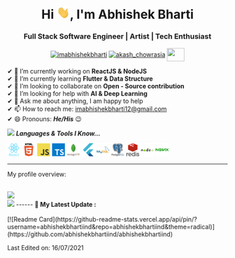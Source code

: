 <!--
**abhishekbhartiind/abhishekbhartiind** is a ✨ _special_ ✨ repository because its `README.md` (this file) appears on your GitHub profile.
Here are some ideas to get you started:
-->
<h1 align="center">Hi <img src="https://raw.githubusercontent.com/ABSphreak/ABSphreak/master/gifs/Hi.gif" width="30px">, I'm Abhishek Bharti</h1>
<h3 align="center">Full Stack Software Engineer | Artist | Tech Enthusiast</h3>
<p align="center">
<a href="https://www.linkedin.com/in/imabhishekbharti/" target="blank"><img align="center" src="https://cdn.jsdelivr.net/npm/simple-icons@3.0.1/icons/linkedin.svg" alt="imabhishekbharti" height="30" width="40" /></a>
<a href="https://www.instagram.com/abhishekbharti/" target="blank"><img align="center" src="https://cdn.jsdelivr.net/npm/simple-icons@3.0.1/icons/instagram.svg" alt="akash_chowrasia" height="30" width="40" /></a>
 <a href = "mailto: imabhishekbharti12@gmail.com"><img align="center" src="https://simpleicons.org/icons/gmail.svg" height="30" width="40" /></a>
</p>
</p>

✔ 🔭 I’m currently working on **ReactJS & NodeJS**<br>
✔ 🌱 I’m currently learning **Flutter & Data Structure**<br>
✔ 👯 I’m looking to collaborate on **Open - Source contribution**<br>
✔ 🤔 I’m looking for help with **AI & Deep Learning**<br>
✔ 💬 Ask me about anything, I am happy to help<br>
✔ 📫 How to reach me: imabhishekbharti12@gmail.com<br>
✔ 😄 Pronouns: ***He/His*** 😉<br>

<img src="https://media.giphy.com/media/ObNTw8Uzwy6KQ/giphy.gif" width="30px">&nbsp;***Languages & Tools I Know...***<br>
<p align="left">
 <img src="https://raw.githubusercontent.com/devicons/devicon/master/icons/react/react-original-wordmark.svg" alt="react" width="30" height="30"/> 
 <img src="https://raw.githubusercontent.com/devicons/devicon/master/icons/html5/html5-original-wordmark.svg" alt="html5" width="30" height="30"/> 
 <img src="https://raw.githubusercontent.com/devicons/devicon/master/icons/javascript/javascript-original.svg" alt="javascript" width="30" height="30"/> 
 <img src="https://raw.githubusercontent.com/devicons/devicon/master/icons/typescript/typescript-original.svg" alt="typescript" width="30" height="30"/> 
 <img src="https://raw.githubusercontent.com/devicons/devicon/master/icons/mongodb/mongodb-original-wordmark.svg" alt="mongodb" width="30" height="30"/>
 <img src="https://raw.githubusercontent.com/devicons/devicon/master/icons/flutter/flutter-original.svg" alt="flutter" width="30" height="30"/>
 <img src="https://raw.githubusercontent.com/devicons/devicon/master/icons/mysql/mysql-original-wordmark.svg" alt="mysql" width="30" height="30"/> 
 <img src="https://raw.githubusercontent.com/devicons/devicon/master/icons/postgresql/postgresql-original-wordmark.svg" alt="postgresql" width="30" height="30"/>  <img src="https://raw.githubusercontent.com/devicons/devicon/master/icons/redis/redis-original-wordmark.svg" alt="redis" width="30" height="30"/> 
 <img src="https://raw.githubusercontent.com/devicons/devicon/master/icons/nodejs/nodejs-original-wordmark.svg" alt="nodejs" width="30" height="30"/> 
 <img src="https://raw.githubusercontent.com/devicons/devicon/master/icons/nginx/nginx-original.svg" alt="nginx" width="30" height="30"/>
</p>

<hr>
<div><p>My profile overview: </p></div>
<br>
<img src="https://github-readme-stats.vercel.app/api?username=abhishekbhartiind&count_private=true&show_icons=true&theme=radical" />
<br>
<img src="https://github-readme-stats.vercel.app/api/top-langs/?username=abhishekbhartiind&layout=compact&theme=radical&hide_border=true" />
------
<strong>🚀 My Latest Update :</strong><br><br>
[![Readme Card](https://github-readme-stats.vercel.app/api/pin/?username=abhishekbhartiind&repo=abhishekbhartiind&theme=radical)](https://github.com/abhishekbhartiind/abhishekbhartiind)

Last Edited on: 16/07/2021
